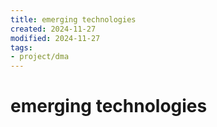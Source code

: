 ```yaml
---
title: emerging technologies
created: 2024-11-27
modified: 2024-11-27
tags: 
- project/dma
---
```

# emerging technologies
